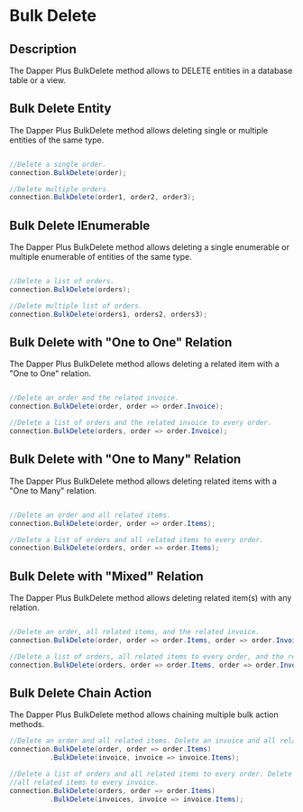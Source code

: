 # Bulk Delete

## Description

The Dapper Plus BulkDelete method allows to DELETE entities in a database table or a view.

## Bulk Delete Entity

The Dapper Plus BulkDelete method allows deleting single or multiple entities of the same type.


```csharp

//Delete a single order.
connection.BulkDelete(order);

//Delete multiple orders.
connection.BulkDelete(order1, order2, order3);
```

## Bulk Delete IEnumerable<TEntity>

The Dapper Plus BulkDelete method allows deleting a single enumerable or multiple enumerable of entities of the same type.


```csharp

//Delete a list of orders.
connection.BulkDelete(orders);

//Delete multiple list of orders.
connection.BulkDelete(orders1, orders2, orders3);
```

## Bulk Delete with "One to One" Relation

The Dapper Plus BulkDelete method allows deleting a related item with a "One to One" relation.


```csharp

//Delete an order and the related invoice.
connection.BulkDelete(order, order => order.Invoice);

//Delete a list of orders and the related invoice to every order.
connection.BulkDelete(orders, order => order.Invoice);
```

## Bulk Delete with "One to Many" Relation

The Dapper Plus BulkDelete method allows deleting related items with a "One to Many" relation.


```csharp

//Delete an order and all related items.
connection.BulkDelete(order, order => order.Items);

//Delete a list of orders and all related items to every order.
connection.BulkDelete(orders, order => order.Items);
```

## Bulk Delete with "Mixed" Relation

The Dapper Plus BulkDelete method allows deleting related item(s) with any relation.



```csharp

//Delete an order, all related items, and the related invoice.
connection.BulkDelete(order, order => order.Items, order => order.Invoice);

//Delete a list of orders, all related items to every order, and the related invoice to every order.
connection.BulkDelete(orders, order => order.Items, order => order.Invoice);
```

## Bulk Delete Chain Action

The Dapper Plus BulkDelete method allows chaining multiple bulk action methods.


```csharp
//Delete an order and all related items. Delete an invoice and all related invoice items.
connection.BulkDelete(order, order => order.Items)
          .BulkDelete(invoice, invoice => invoice.Items);

//Delete a list of orders and all related items to every order. Delete a list of invoices and 
//all related items to every invoice.
connection.BulkDelete(orders, order => order.Items)
          .BulkDelete(invoices, invoice => invoice.Items);
```
